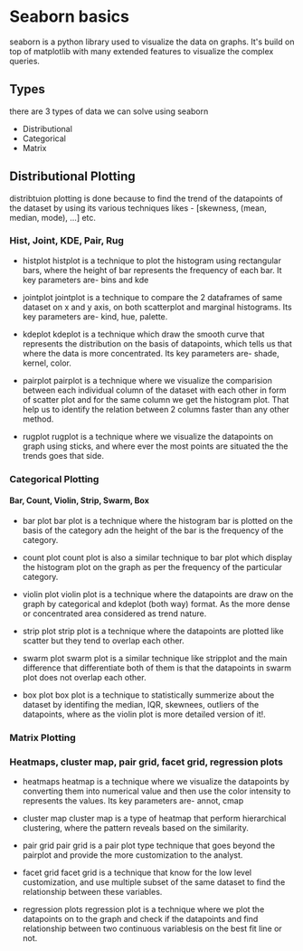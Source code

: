 # Seaborn basics

seaborn is a python library used to visualize the data on graphs. It's build on top of matplotlib with many extended features to visualize the complex queries.

## Types
there are 3 types of data we can solve using seaborn
- Distributional 
- Categorical
- Matrix

## Distributional Plotting
distribtuion plotting is done because to find the trend of the datapoints of the dataset by using its various techniques likes - [skewness, (mean, median, mode), ...] etc.


### Hist, Joint, KDE, Pair, Rug

- histplot
histplot is a technique to plot the histogram using rectangular bars, where the height of bar represents the frequency of each bar. It key parameters are- bins and kde

- jointplot
jointplot is a technique to compare the 2 dataframes of same dataset on x and y axis, on both scatterplot and marginal histograms. Its key parameters are- kind, hue, palette.

- kdeplot
kdeplot is a technique which draw the smooth curve that represents the distribution on the basis of datapoints, which tells us that where the data is more concentrated. Its key parameters are- shade, kernel, color.

- pairplot
pairplot is a technique where we visualize the comparision between each individual column of the dataset with each other in form of scatter plot and for the same column we get the histogram plot. That help us to identify the relation between 2 columns faster than any other method.

- rugplot
rugplot is a technique where we visualize the datapoints on graph using sticks, and where ever the most points are situated the the trends goes that side.


### Categorical Plotting

#### Bar, Count, Violin, Strip, Swarm, Box

- bar plot
bar plot is a technique where the histogram bar is plotted on the basis of the category adn the height of the bar is the frequency of the category.

- count plot
count plot is also a similar technique to bar plot which display the histogram plot on the graph as per the frequency of the particular category.

- violin plot
violin plot is a technique where the datapoints are draw on the graph by categorical and kdeplot (both way) format. As the more dense or concentrated area considered as trend nature.

- strip plot
strip plot is a technique where the datapoints are plotted like scatter but they tend to overlap each other.

- swarm plot
swarm plot is a similar technique like stripplot and the main difference that differentiate both of them is that the datapoints in swarm plot does not overlap each other.

- box plot
box plot is a technique to statistically summerize about the dataset by identifing the median, IQR, skewnees, outliers of the datapoints, where as the violin plot is more detailed version of it!.


### Matrix Plotting

### Heatmaps, cluster map, pair grid, facet grid, regression plots

- heatmaps
heatmap is a technique where we visualize the datapoints by converting them into numerical value and then use the color intensity to represents the values. Its key parameters are- annot, cmap

- cluster map
cluster map is a type of heatmap that perform hierarchical clustering, where the pattern reveals based on the similarity.

- pair grid
pair grid is a pair plot type technique that goes beyond the pairplot and provide the more customization to the analyst.

- facet grid
facet grid is a technique that know for the low level customization, and use multiple subset of the same dataset to find the relationship between these variables.

- regression plots
regression plot is a technique where we plot the datapoints on to the graph and check if the datapoints and find relationship between two continuous variablesis on the best fit line or not.

